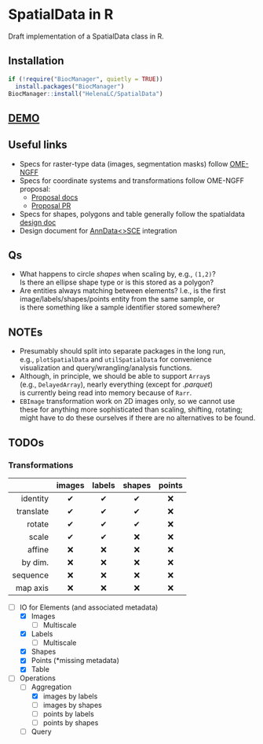 # SpatialData in R

Draft implementation of a SpatialData class in R.

## Installation

```r
if (!require("BiocManager", quietly = TRUE))
  install.packages("BiocManager")
BiocManager::install("HelenaLC/SpatialData")
```
## [DEMO](https://htmlpreview.github.io/?https://github.com/HelenaLC/SpatialData/blob/devel/vignettes/SpatialData.html)

## Useful links
- Specs for raster-type data (images, segmentation masks) follow [OME-NGFF][]
- Specs for coordinate systems and transformations follow OME-NGFF proposal:
    - [Proposal docs][]
    - [Proposal PR][]
- Specs for shapes, polygons and table generally follow the spatialdata [design doc][]
- Design document for [AnnData<>SCE][] integration

## Qs
- What happens to circle _shapes_ when scaling by, e.g., `(1,2)`?  
  Is there an ellipse shape type or is this stored as a polygon?
- Are entities always matching between elements? I.e., is the first  
  image/labels/shapes/points entity from the same sample, or  
  is there something like a sample identifier stored somewhere?

## NOTEs

- Presumably should split into separate packages in the long run,  
  e.g., `plotSpatialData` and `utilSpatialData` for convenience  
  visualization and query/wrangling/analysis functions.
- Although, in principle, we should be able to support `Array`s  
  (e.g., `DelayedArray`), nearly everything (except for _.parquet_)  
  is currently being read into memory because of `Rarr`.
- `EBImage` transformation work on 2D images only, so we cannot use  
  these for anything more sophisticated than scaling, shifting, rotating;  
  might have to do these ourselves if there are no alternatives to be found.

## TODOs

### Transformations

<!-- yes: &#x2714; no: &#x274C; -->

|          | images | labels | shapes | points
|---------:|:------:|:------:|:------:|:------:
|identity  |&#x2714;|&#x2714;|&#x2714;|&#x274C;
|translate |&#x2714;|&#x2714;|&#x2714;|&#x274C;
|rotate    |&#x2714;|&#x2714;|&#x2714;|&#x274C;
|scale     |&#x2714;|&#x2714;|&#x274C;|&#x274C;
|affine    |&#x274C;|&#x274C;|&#x274C;|&#x274C;
|by dim.   |&#x274C;|&#x274C;|&#x274C;|&#x274C;
|sequence  |&#x274C;|&#x274C;|&#x274C;|&#x274C;
|map axis  |&#x274C;|&#x274C;|&#x274C;|&#x274C;

- [ ] IO for Elements (and associated metadata)
  - [x] Images
    - [ ] Multiscale
  - [x] Labels
    - [ ] Multiscale
  - [x] Shapes
  - [x] Points (*missing metadata)
  - [x] Table

- [ ] Operations
  - [ ] Aggregation
    - [x] images by labels
    - [ ] images by shapes
    - [ ] points by labels
    - [ ] points by shapes
  - [ ] Query

<!-- Links -->
[Link to tutorial]: https://htmlpreview.github.io/?https://github.com/HelenaLC/SpatialData/blob/devel/inst/SpatialData.html
[OME-NGFF]: https://ngff.openmicroscopy.org/latest/
[Proposal docs]: http://api.csswg.org/bikeshed/?url=https://raw.githubusercontent.com/ome/ngff/b92f540dc95440f2d6b7012185b09c2b862aa744/latest/index.bs
[Proposal PR]:https://github.com/ome/ngff/pull/138
[design doc]: https://spatialdata.scverse.org/en/latest/design_doc.html
[AnnData<>SCE]: https://github.com/scverse/scverseio/blob/main/doc/design.md
